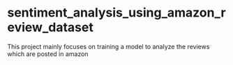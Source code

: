 # sentiment_analysis_using_amazon_review_dataset
This project mainly focuses on training a model to analyze the reviews which are posted in amazon
